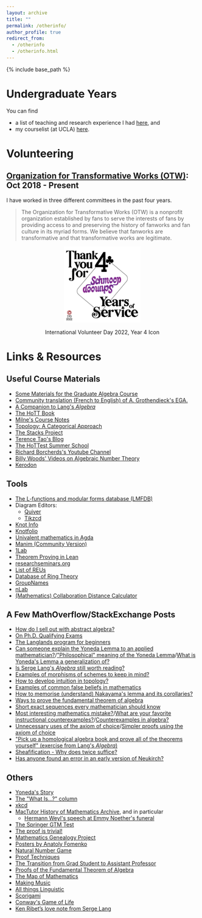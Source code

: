 ```yaml
---
layout: archive
title: ""
permalink: /otherinfo/
author_profile: true
redirect_from:
  - /otherinfo
  - /otherinfo.html
---
```


{% include base_path %}

Undergraduate Years
======

You can find 
* a list of teaching and research experience I had [here](https://jiantongliu.github.io/ugradacademic.html), and 
* my courselist (at UCLA) [here](https://jiantongliu.github.io/coursework.html). 


Volunteering
======

[Organization for Transformative Works (OTW)](https://www.transformativeworks.org/): Oct 2018 - Present
------

I have worked in three different committees in the past four years. 

> The Organization for Transformative Works (OTW) is a nonprofit organization established by fans to serve the interests of fans by providing access to and preserving the history of fanworks and fan culture in its myriad forms. We believe that fanworks are transformative and that transformative works are legitimate.

<p align="center">
<img src="/images/2022%20IVD%20-%204%20Years.png" width="200"/>
<figcaption align="center"> International Volunteer Day 2022, Year 4 Icon </figcaption>
</p>

Links & Resources
======

Useful Course Materials
------
* [Some Materials for the Graduate Algebra Course](https://math.hawaii.edu/~lee/algebra/)
* [Community translation (French to English) of A. Grothendieck's EGA.](https://github.com/ryankeleti/ega)
* [A Companion to Lang's _Algebra_](https://math.berkeley.edu/~gbergman/.C.to.L/)
* [The HoTT Book](https://homotopytypetheory.org/book/)
* [Milne's Course Notes](https://www.jmilne.org/math/CourseNotes/)
* [Topology: A Categorical Approach](https://topology.mitpress.mit.edu/)
* [The Stacks Project](https://stacks.math.columbia.edu/)
* [Terence Tao's Blog](https://terrytao.wordpress.com/)
* [The HoTTest Summer School](https://www.uwo.ca/math/faculty/kapulkin/seminars/hottest_summer_school_2022.html)
* [Richard Borcherds's Youtube Channel](https://www.youtube.com/channel/UCIyDqfi_cbkp-RU20aBF-MQ)
* [Billy Woods' Videos on Algebraic Number Theory](https://www.youtube.com/playlist?list=PLSibAQEfLnTwq2-zCB-t9v2WvnnVKd0wn)
* [Kerodon](https://kerodon.net/)

Tools
------
* [The L-functions and modular forms database (LMFDB)](https://www.lmfdb.org/)
* Diagram Editors:
  * [Quiver](https://q.uiver.app/)
  * [Tikzcd](https://tikzcd.yichuanshen.de/)
* [Knot Info](https://knotinfo.math.indiana.edu/)
* [Knotfolio](https://kmill.github.io/knotfolio/)
* [Univalent mathematics in Agda](https://github.com/UniMath/agda-unimath)
* [Manim (Community Version)](https://github.com/ManimCommunity/manim)
* [1Lab](https://1lab.dev/)
* [Theorem Proving in Lean](https://leanprover.github.io/theorem_proving_in_lean/index.html)
* [researchseminars.org](https://researchseminars.org/)
* [List of REUs](https://docs.google.com/spreadsheets/d/1U-27BeHMSJCWumbNByal2tHyYo9wRVud9WoRE70E47Y)
* [Database of Ring Theory](https://ringtheory.herokuapp.com/)
* [GroupNames](https://people.maths.bris.ac.uk/~matyd/GroupNames/)
* [nLab](https://ncatlab.org/nlab/show/HomePage)
* [(Mathematics) Collaboration Distance Calculator](https://mathscinet.ams.org/mathscinet/collaborationDistance.html)

A Few MathOverflow/StackExchange Posts
------
* [How do I sell out with abstract algebra?](https://math.stackexchange.com/questions/365005)
* [On Ph.D. Qualifying Exams](https://math.stackexchange.com/questions/267554)
* [The Langlands program for beginners](https://math.stackexchange.com/questions/48981)
* [Can someone explain the Yoneda Lemma to an applied mathematician?](https://math.stackexchange.com/questions/37165/)/["Philosophical" meaning of the Yoneda Lemma](https://mathoverflow.net/questions/3184)/[What is Yoneda's Lemma a generalization of?](https://mathoverflow.net/questions/12511)
* [Is Serge Lang's _Algebra_ still worth reading?](https://math.stackexchange.com/questions/354221)
* [Examples of morphisms of schemes to keep in mind?](https://math.stackexchange.com/questions/666113)
* [How to develop intuition in topology?](https://math.stackexchange.com/questions/576593)
* [Examples of common false beliefs in mathematics](https://mathoverflow.net/questions/23478)
* [How to memorise (understand) Nakayama's lemma and its corollaries?](https://mathoverflow.net/questions/61446)
* [Ways to prove the fundamental theorem of algebra](https://mathoverflow.net/questions/10535)
* [Short exact sequences every mathematician should know](https://mathoverflow.net/questions/363720)
* [Most interesting mathematics mistake?](https://mathoverflow.net/questions/879/)/[What are your favorite instructional counterexamples?](https://mathoverflow.net/questions/16829/)/[Counterexamples in algebra?](https://mathoverflow.net/questions/29006)
* [Unnecessary uses of the axiom of choice](https://mathoverflow.net/questions/416407)/[Simpler proofs using the axiom of choice](https://mathoverflow.net/questions/438948)
* ["Pick up a homological algebra book and prove all of the theorems yourself" (exercise from Lang's _Algebra_)](https://mathoverflow.net/questions/10897)
* [Sheafification - Why does twice suffice?](https://mathoverflow.net/questions/95579)
* [Has anyone found an error in an early version of Neukirch?](https://mathoverflow.net/questions/48759)

Others
------
* [Yoneda's Story](http://www.neverendingbooks.org/le-lemme-de-la-gare-du-nord)
* [The "What Is...?" column](http://arminstraub.com/math/what-is-column)
* [xkcd](https://xkcd.com/)
* [MacTutor History of Mathematics Archive](https://mathshistory.st-andrews.ac.uk/), and in particular
  * [Hermann Weyl's speech at Emmy Noether's funeral](https://mathshistory.st-andrews.ac.uk/Extras/Weyl_Noether/)
* <a href="http://math.jhu.edu/~savitt/GTM.html">The Springer GTM Test</a>
* [The proof is trivial!](http://www.theproofistrivial.com/)
* [Mathematics Genealogy Project](https://www.genealogy.math.ndsu.nodak.edu/index.php)
* [Posters by Anatoly Fomenko](https://chronologia.org/en/math_impressions/images.html)
* [Natural Number Game](https://www.ma.imperial.ac.uk/~buzzard/xena/natural_number_game/)
* [Proof Techniques](https://mfleck.cs.illinois.edu/proof.html)
* [The Transition from Grad Student to Assistant Professor](https://career.berkeley.edu/grad-students-postdocs/academic-job-search/the-transition-from-grad-student-to-assistant-professor/)
* [Proofs of the Fundamental Theorem of Algebra](https://www.cut-the-knot.org/fta/analytic.shtml)
* [The Map of Mathematics](https://www.quantamagazine.org/the-map-of-mathematics-20200213/)
* [Making Music](https://learningmusic.ableton.com/)
* [All things Linguistic](https://allthingslinguistic.com/post/612521255509393408/a-very-long-list-of-linguistics-youtube-channels)
* [Scorigami](https://nflscorigami.com/)
* [Conway's Game of Life](https://playgameoflife.com/)
* [Ken Ribet’s love note from Serge Lang](https://mathbabe.org/2012/01/03/ken-ribets-love-note-from-serge-lang/)
